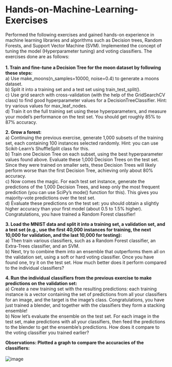 # Hands-on-Machine-Learning-Exercises
Performed the following exercises and gained hands-on experience in machine learning libraries and algorithms such as Decision trees, Random Forests, and Support Vector Machine (SVM). Implemented the concept of tuning the model (Hyperparameter tuning) and voting classifiers. The exercises done are as follows: <br><br>
**1. Train and fine-tune a Decision Tree for the moon dataset by following these steps:** <br>
a) Use make_moons(n_samples=10000, noise=0.4) to generate a moons dataset. <br>
b) Split it into a training set and a test set using train_test_split().<br>
c) Use grid search with cross-validation (with the help of the GridSearchCV class) to find good hyperparameter values for a DecisionTreeClassifier.
Hint: try various values for max_leaf_nodes.<br>
d) Train it on the full training set using these hyperparameters, and measure your model’s performance on the test set. You should get roughly 85% to 87% accuracy. 

**2. Grow a forest:** <br>
a) Continuing the previous exercise, generate 1,000 subsets of the training set, each containing 100 instances selected randomly. Hint: you can use Scikit-Learn’s ShuffleSplit class for this. <br>
b) Train one Decision Tree on each subset, using the best hyperparameter values found above. Evaluate these 1,000 Decision Trees on the test set. Since they were trained on smaller sets, these Decision Trees will likely perform worse than the first Decision Tree, achieving only about 80% accuracy. <br>
c) Now comes the magic. For each test set instance, generate the predictions of the 1,000 Decision Trees, and keep only the most frequent prediction (you can use SciPy’s mode() function for this). This gives you majority-vote predictions over the test set. <br>
d) Evaluate these predictions on the test set: you should obtain a slightly higher accuracy than your first model (about 0.5 to 1.5% higher). Congratulations, you have trained a Random Forest classifier!

**3. Load the MNIST data and split it into a training set, a validation set, and a test set (e.g., use the first 40,000 instances for training, the next 10,000 for validation, and the last 10,000 for testing):** <br>
a) Then train various classifiers, such as a Random Forest classifier, an Extra-Trees classifier, and an SVM. <br>
b) Next, try to combine them into an ensemble that outperforms them all on the validation set, using a soft or hard voting classifier. Once you have found one, try it on the test set. How much better does it perform compared to the individual classifiers?

**4. Run the individual classifiers from the previous exercise to make predictions on the validation set:** <br>
a) Create a new training set with the resulting predictions: each training instance is a vector containing the set of predictions from all your classifiers for an image, and the target is the image’s class. Congratulations, you have just trained a blender, and together with the classifiers they form a stacking ensemble! <br>
b) Now let’s evaluate the ensemble on the test set. For each image in the test set, make predictions with all your classifiers, then feed the predictions to the blender to get the ensemble’s predictions. How does it compare to the voting classifier you trained earlier?

**Observations: Plotted a graph to compare the accuracies of the classifiers:** <br><br>
![image](https://github.com/Piyush061990/Hands-on-Machine-Learning-Exercises/assets/134443316/7ef73baa-bd8a-4798-a75a-bb1174fbd091)
